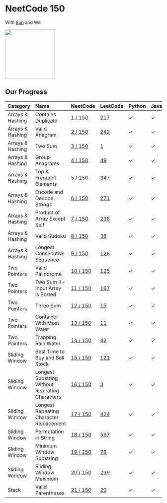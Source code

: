 # NeetCode 150

With [Bon](https://github.com/ethanepiscope/neetcode) and Will

<img src="https://github.com/user-attachments/assets/5d59868e-26a3-47db-abcc-11b7fdde5725" width="160px">

## Our Progress

| Category         | Name                                           | NeetCode                                                                              | LeetCode                                                                           | Python  | JavaScript |
| :--------------- | :--------------------------------------------- | :------------------------------------------------------------------------------------ | :--------------------------------------------------------------------------------- | :------ | :--------- |
| Arrays & Hashing | Contains Duplicate                             | [1 / 150](https://neetcode.io/problems/top-k-elements-in-list)                        | [217](https://leetcode.com/problems/contains-duplicate/)                           | &check; | &check;    |
| Arrays & Hashing | Valid Anagram                                  | [2 / 150](https://neetcode.io/problems/is-anagram)                                    | [242](https://leetcode.com/problems/valid-anagram/)                                | &check; | &check;    |
| Arrays & Hashing | Two Sum                                        | [3 / 150](https://neetcode.io/problems/two-integer-sum)                               | [1](https://leetcode.com/problems/two-sum/)                                        | &check; | &check;    |
| Arrays & Hashing | Group Anagrams                                 | [4 / 150](https://neetcode.io/problems/anagram-groups)                                | [49](https://leetcode.com/problems/group-anagrams/)                                | &check; | &check;    |
| Arrays & Hashing | Top K Frequent Elements                        | [5 / 150](https://neetcode.io/problems/top-k-elements-in-list)                        | [347](https://leetcode.com/problems/top-k-frequent-elements/)                      | &check; | &check;    |
| Arrays & Hashing | Encode and Decode Strings                      | [6 / 150](https://neetcode.io/problems/string-encode-and-decode)                      | [271](https://leetcode.com/problems/encode-and-decode-strings/)                    | &check; | &check;    |
| Arrays & Hashing | Product of Array Except Self                   | [7 / 150](https://neetcode.io/problems/products-of-array-discluding-self)             | [238](https://leetcode.com/problems/product-of-array-except-self/)                 | &check; | &check;    |
| Arrays & Hashing | Valid Sudoku                                   | [8 / 150](https://neetcode.io/problems/valid-sudoku)                                  | [36](https://leetcode.com/problems/valid-sudoku/)                                  | &check; | &check;    |
| Arrays & Hashing | Longest Consecutive Sequence                   | [9 / 150](https://neetcode.io/problems/longest-consecutive-sequence)                  | [128](https://leetcode.com/problems/longest-consecutive-sequence/)                 | &check; | &check;    |
| Two Pointers     | Valid Palindrome                               | [10 / 150](https://neetcode.io/problems/is-palindrome)                                | [125](https://leetcode.com/problems/valid-palindrome/)                             | &check; | &check;    |
| Two Pointers     | Two Sum II - Input Array is Sorted             | [11 / 150](https://neetcode.io/problems/two-integer-sum-ii)                           | [167](https://leetcode.com/problems/two-sum-ii-input-array-is-sorted/)             | &check; | &check;    |
| Two Pointers     | Three Sum                                      | [12 / 150](https://neetcode.io/problems/three-integer-sum)                            | [15](https://leetcode.com/problems/3sum/)                                          | &check; | &check;    |
| Two Pointers     | Container With Most Water                      | [13 / 150](https://neetcode.io/problems/max-water-container)                          | [11](https://leetcode.com/problems/container-with-most-water/)                     | &check; | &check;    |
| Two Pointers     | Trapping Rain Water                            | [14 / 150](https://neetcode.io/problems/trapping-rain-water)                          | [42](https://leetcode.com/problems/trapping-rain-water/)                           | &check; | &check;    |
| Sliding Window   | Best Time to Buy and Sell Stock                | [15 / 150](https://neetcode.io/problems/buy-and-sell-crypto)                          | [121](https://leetcode.com/problems/best-time-to-buy-and-sell-stock/)              | &check; | &check;    |
| Sliding Window   | Longest Substring Without Repeating Characters | [16 / 150](https://neetcode.io/problems/longest-substring-without-duplicates)         | [3](https://leetcode.com/problems/longest-substring-without-repeating-characters/) | &check; | &check;    |
| Sliding Window   | Longest Repeating Character Replacement        | [17 / 150](https://neetcode.io/problems/longest-repeating-substring-with-replacement) | [424](https://leetcode.com/problems/longest-repeating-character-replacement/)      | &check; | &check;    |
| Sliding Window   | Permutation in String                          | [18 / 150](https://neetcode.io/problems/longest-repeating-substring-with-replacement) | [567](https://leetcode.com/problems/permutation-in-string/)                        | &check; | &check;    |
| Sliding Window   | Minimum Window Substring                       | [19 / 150](https://neetcode.io/problems/minimum-window-with-characters)               | [76](https://leetcode.com/problems/minimum-window-substring/)                      | &check; | &check;    |
| Sliding Window   | Sliding Window Maximum                         | [20 / 150](https://neetcode.io/problems/sliding-window-maximum)                       | [239](https://leetcode.com/problems/sliding-window-maximum/)                       | &check; | &check;    |
| Stack            | Valid Parentheses                              | [21 / 150](https://neetcode.io/problems/validate-parentheses)                         | [20](https://leetcode.com/problems/valid-parentheses/)                             | &check; | &check;    |
